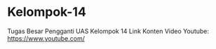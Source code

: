 # Kelompok-14
Tugas Besar Pengganti UAS Kelompok 14 
Link Konten Video Youtube:
https://www.youtube.com/

